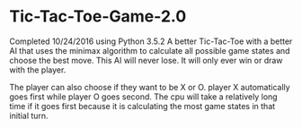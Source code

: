 # Tic-Tac-Toe-Game-2.0

Completed 10/24/2016 using Python 3.5.2
A better Tic-Tac-Toe with a better AI that uses the minimax algorithm to calculate all possible game states and choose the best move. This AI will never lose. It will only ever win or draw with the player.

The player can also choose if they want to be X or O. player X automatically goes first while player O goes second.
The cpu will take a relatively long time if it goes first because it is calculating the most game states in that initial turn.


